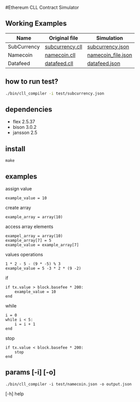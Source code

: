 #Ethereum CLL Contract Simulator

## Working Examples

| Name            | Original file                                       | Simulation                                				|
| --------------- | --------------------------------------------------- | ----------------------------------------- 				|
| SubCurrency     | [subcurrency.cll](test/subcurrency.cll)             | [subcurrency.json](test/subcurrency.json)					|
| Namecoin        | [namecoin.cll](test/namecoin.cll)                   | [namecoin_file.json](test/namecoin.json)       			|
| Datafeed        | [datafeed.cll](test/datafeed.cll)                   | [datafeed.json](test/datafeed.json)       				|


## how to run test?

```bash
./bin/cll_compiler -i test/subcurrency.json
```

## dependencies

- flex 2.5.37
- bison 3.0.2
- jansson 2.5

## install

```
make
```

## examples


assign value

```
example_value = 10
```

create array

```
example_array = array(10)
```


access array elements

```
exampel_array = array(10)
example_array[7] = 5
example_value = example_array[7]
```

values operations
```
1 * 2 - 5 - (9 * -5) % 3
example_value = 5 -3 * 2 * (9 -2)
```


if

```
if tx.value > block.basefee * 200:
    example_value = 10
end
```


while

```
i = 0
while i < 5:
    i = i + 1
end
```

stop

```
if tx.value < block.basefee * 200:
    stop
end
```


## params [-i] [-o]

```
./bin/cll_compiler -i test/namecoin.json -o output.json
```

[-h] help


